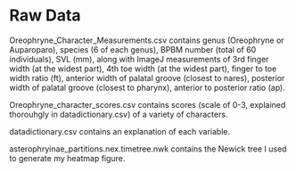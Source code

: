 # Raw Data

Oreophryne_Character_Measurements.csv contains genus (Oreophryne or Auparoparo), species (6 of each genus), BPBM number (total of 60 individuals), SVL (mm), along with ImageJ measurements of 3rd finger width (at the widest part), 4th toe width (at the widest part), finger to toe width ratio (ft), anterior width of palatal groove (closest to nares), posterior width of palatal groove (closest to pharynx), anterior to posterior ratio (ap).

Oreophryne_character_scores.csv contains scores (scale of 0-3, explained thorouhgly in datadictionary.csv) of a variety of characters.

datadictionary.csv contains an explanation of each variable.

asterophryinae_partitions.nex.timetree.nwk contains the Newick tree I used to generate my heatmap figure. 
